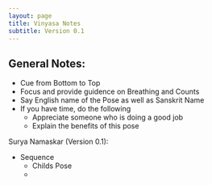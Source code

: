 ```yaml
---
layout: page
title: Vinyasa Notes
subtitle: Version 0.1
---
```


## General Notes:
* Cue from Bottom to Top
* Focus and provide guidence on Breathing and Counts
* Say English name of the Pose as well as Sanskrit Name
* If you have time, do the following
  * Appreciate someone who is doing a good job
  * Explain the benefits of this pose

Surya Namaskar (Version 0.1):

* Sequence
  - Childs Pose
  - 

